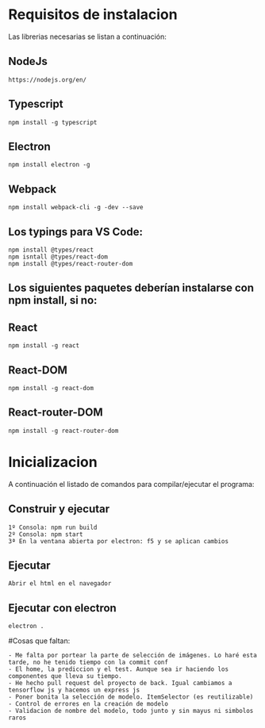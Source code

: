 # Requisitos de instalacion

Las librerias necesarias se listan a continuación: 

## NodeJs

    https://nodejs.org/en/

## Typescript

    npm install -g typescript

## Electron

    npm install electron -g

## Webpack

	npm install webpack-cli -g -dev --save

## Los typings para VS Code:
    
    npm install @types/react
    npm isntall @types/react-dom
    npm install @types/react-router-dom

## Los siguientes paquetes deberían instalarse con npm install, si no:

## React

    npm install -g react

## React-DOM

    npm install -g react-dom

## React-router-DOM

    npm install -g react-router-dom


# Inicializacion

A continuación el listado de comandos para compilar/ejecutar el programa:

## Construir y ejecutar

    1º Consola: npm run build
    2º Consola: npm start
    3ª En la ventana abierta por electron: f5 y se aplican cambios

## Ejecutar

    Abrir el html en el navegador

## Ejecutar con electron

    electron .

#Cosas que faltan:

    - Me falta por portear la parte de selección de imágenes. Lo haré esta tarde, no he tenido tiempo con la commit conf
    - El home, la prediccion y el test. Aunque sea ir haciendo los componentes que lleva su tiempo.
    - He hecho pull request del proyecto de back. Igual cambiamos a tensorflow js y hacemos un express js
    - Poner bonita la selección de modelo. ItemSelector (es reutilizable)
    - Control de errores en la creación de modelo
    - Validacion de nombre del modelo, todo junto y sin mayus ni simbolos raros